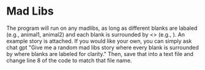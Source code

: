 # Mad Libs

The program will run on any madlibs, as long as different blanks are labaled (e.g., animal1, animal2) and each blank is surrounded by <> (e.g., <adjective1>). An example story is attached. If you would like your own, you can simply ask chat gpt "Give me a random mad libs story where every blank is surrounded by <word> where blanks are labeled for clarity." Then, save that into a text file and change line 8 of the code to match that file name. 

